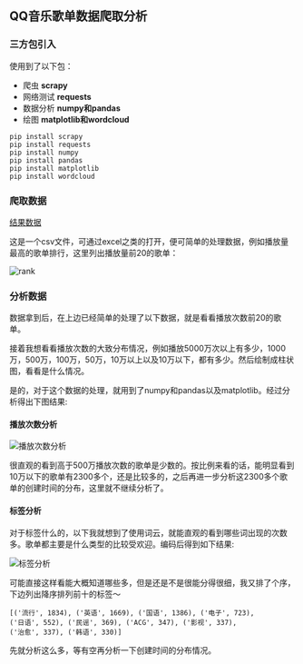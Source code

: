 ## QQ音乐歌单数据爬取分析

### 三方包引入

使用到了以下包：

* 爬虫 **scrapy**
* 网络测试 **requests**
* 数据分析 **numpy和pandas**
* 绘图 **matplotlib和wordcloud**

```
pip install scrapy
pip install requests
pip install numpy
pip install pandas
pip install matplotlib
pip install wordcloud
```

### 爬取数据

[结果数据](https://github.com/arvinljw/SpiderNet/blob/master/qqmusic/music.csv)

这是一个csv文件，可通过excel之类的打开，便可简单的处理数据，例如播放量最高的歌单排行，这里列出播放量前20的歌单：

![rank](https://upload-images.jianshu.io/upload_images/3157525-da3feb8a9926404e.png?imageMogr2/auto-orient/strip%7CimageView2/2/w/1240)

### 分析数据

数据拿到后，在上边已经简单的处理了以下数据，就是看看播放次数前20的歌单。

接着我想看看播放次数的大致分布情况，例如播放5000万次以上有多少，1000万，500万，100万，50万，10万以上以及10万以下，都有多少。然后绘制成柱状图，看看是什么情况。

是的，对于这个数据的处理，就用到了numpy和pandas以及matplotlib。经过分析得出下图结果:

#### 播放次数分析

![播放次数分析](https://upload-images.jianshu.io/upload_images/3157525-374fc96737784ee4.png?imageMogr2/auto-orient/strip%7CimageView2/2/w/1240)

很直观的看到高于500万播放次数的歌单是少数的。按比例来看的话，能明显看到10万以下的歌单有2300多个，还是比较多的，之后再进一步分析这2300多个歌单的创建时间的分布，这里就不继续分析了。

#### 标签分析

对于标签什么的，以下我就想到了使用词云，就能直观的看到哪些词出现的次数多。歌单都主要是什么类型的比较受欢迎。编码后得到如下结果:

![标签分析](https://upload-images.jianshu.io/upload_images/3157525-d9c6892f9bf2b4b5.png?imageMogr2/auto-orient/strip%7CimageView2/2/w/1240)

可能直接这样看能大概知道哪些多，但是还是不是很能分得很细，我又排了个序，下边列出降序排列前十的标签～

```
[('流行', 1834), ('英语', 1669), ('国语', 1386), ('电子', 723), 
('日语', 552), ('民谣', 369), ('ACG', 347), ('影视', 337), 
('治愈', 337), ('韩语', 330)]
```

先就分析这么多，等有空再分析一下创建时间的分布情况。




